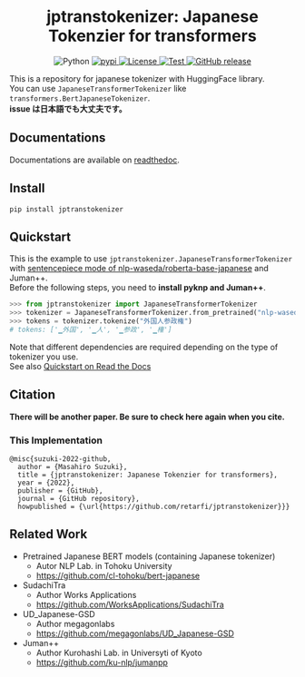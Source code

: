 <div id="top"></div>

<h1 align="center">jptranstokenizer: Japanese Tokenzier for transformers</h1>

<p align="center">
  <img alt="Python" src="https://img.shields.io/badge/python-3.7%20%7C%203.8%20%7C%203.9%20%7C%203.10-blue">
  <a href="https://pypi.python.org/pypi/jptranstokenizer">
    <img alt="pypi" src="https://img.shields.io/pypi/v/jptranstokenizer.svg">
  </a>
  <a href="https://github.com/retarfi/jptranstokenizer#licenses">
    <img alt="License" src="https://img.shields.io/badge/license-MIT-brightgreen">
  </a>
  <a href="https://github.com/retarfi/jptranstokenizer/actions/workflows/test.yml">
    <img alt="Test" src="https://github.com/retarfi/jptranstokenizer/actions/workflows/test.yml/badge.svg">
  </a>
  <a href="https://github.com/retarfi/jptranstokenizer/releases">
    <img alt="GitHub release" src="https://img.shields.io/github/v/release/retarfi/jptranstokenizer.svg">
  </a>
</p>

This is a repository for japanese tokenizer with HuggingFace library.  
You can use `JapaneseTransformerTokenizer` like `transformers.BertJapaneseTokenizer`.  
**issue は日本語でも大丈夫です。**

## Documentations

Documentations are available on [readthedoc](https://jptranstokenizer.readthedocs.io/en/latest/index.html).
## Install
```
pip install jptranstokenizer
```

## Quickstart

This is the example to use `jptranstokenizer.JapaneseTransformerTokenizer` with [sentencepiece mode of nlp-waseda/roberta-base-japanese](https://huggingface.co/nlp-waseda/roberta-base-japanese) and Juman++.  
Before the following steps, you need to **install pyknp and Juman++**.

```python
>>> from jptranstokenizer import JapaneseTransformerTokenizer
>>> tokenizer = JapaneseTransformerTokenizer.from_pretrained("nlp-waseda/roberta-base-japanese")
>>> tokens = tokenizer.tokenize("外国人参政権")
# tokens: ['▁外国', '▁人', '▁参政', '▁権']
```

Note that different dependencies are required depending on the type of tokenizer you use.  
See also [Quickstart on Read the Docs](https://jptranstokenizer.readthedocs.io/en/latest/quickstart.html)


## Citation


**There will be another paper.
Be sure to check here again when you cite.**

### This Implementation

```
@misc{suzuki-2022-github,
  author = {Masahiro Suzuki},
  title = {jptranstokenizer: Japanese Tokenzier for transformers},
  year = {2022},
  publisher = {GitHub},
  journal = {GitHub repository},
  howpublished = {\url{https://github.com/retarfi/jptranstokenizer}}}
```


## Related Work
- Pretrained Japanese BERT models (containing Japanese tokenizer)
  - Autor NLP Lab. in Tohoku University
  - https://github.com/cl-tohoku/bert-japanese
- SudachiTra
  - Author Works Applications
  - https://github.com/WorksApplications/SudachiTra
- UD_Japanese-GSD
  - Author megagonlabs
  - https://github.com/megagonlabs/UD_Japanese-GSD
- Juman++
  - Author Kurohashi Lab. in Universyti of Kyoto
  - https://github.com/ku-nlp/jumanpp
